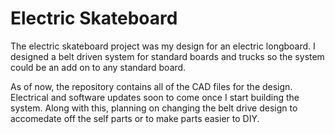 # Electric Skateboard

The electric skateboard project was my design for an electric longboard. I designed a belt driven system for standard boards and trucks so the system could be an add on to any standard board.  

As of now, the repository contains all of the CAD files for the design. Electrical and software updates soon to come once I start building the system. Along with this, planning on changing the belt drive design to accomedate off the self parts or to make parts easier to DIY.  
